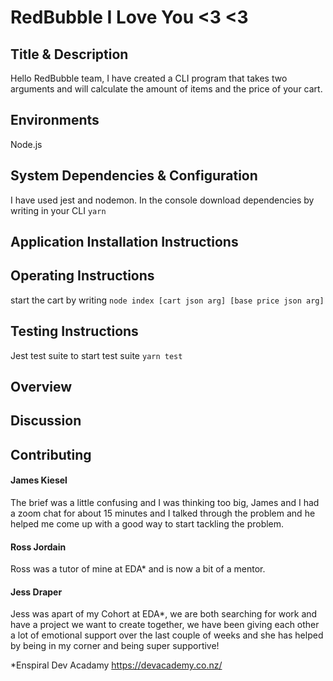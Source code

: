 # RedBubble I Love You <3 <3

## Title & Description
Hello RedBubble team, I have created a CLI program that takes two arguments and will calculate the amount of items and the price of your cart.


## Environments
Node.js

## System Dependencies & Configuration
I have used jest and nodemon.
In the console download dependencies by writing in your CLI ```yarn```

## Application Installation Instructions

## Operating Instructions
start the cart by writing ```node index [cart json arg] [base price json arg]``` 


## Testing Instructions
Jest test suite
to start test suite ```yarn test```

## Overview

## Discussion

## Contributing
#### James Kiesel
The brief was a little confusing and I was thinking too big, James and I had a zoom chat for about 15 minutes and I talked through the problem and he helped me come up with a good way to start tackling the problem.

#### Ross Jordain
Ross was a tutor of mine at EDA* and is now a bit of a mentor. 
 
#### Jess Draper
Jess was apart of my Cohort at EDA*, we are both searching for work and have a project we want to create together, we have been giving each other a lot of emotional support over the last couple of weeks and she has helped by being in my corner and being super supportive!

*Enspiral Dev Acadamy https://devacademy.co.nz/
